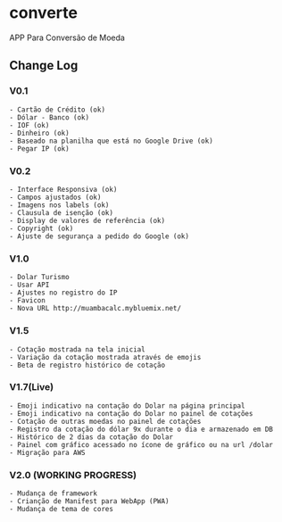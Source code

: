 # converte
APP Para Conversão de Moeda
## Change Log

### V0.1
    - Cartão de Crédito (ok)
    - Dólar - Banco (ok)
    - IOF (ok)
    - Dinheiro (ok)
    - Baseado na planilha que está no Google Drive (ok)
    - Pegar IP (ok)

### V0.2
    - Interface Responsiva (ok)
    - Campos ajustados (ok)
    - Imagens nos labels (ok)
    - Clausula de isenção (ok)
    - Display de valores de referência (ok)
    - Copyright (ok)
    - Ajuste de segurança a pedido do Google (ok)

### V1.0
    - Dolar Turismo
    - Usar API
    - Ajustes no registro do IP
    - Favicon
    - Nova URL http://muambacalc.mybluemix.net/
### V1.5
    - Cotação mostrada na tela inicial
    - Variação da cotação mostrada através de emojis
    - Beta de registro histórico de cotação
### V1.7(Live)
    - Emoji indicativo na contação do Dolar na página principal
    - Emoji indicativo na contação do Dolar no painel de cotações
    - Cotação de outras moedas no painel de cotações
    - Registro da cotação do dólar 9x durante o dia e armazenado em DB
    - Histórico de 2 dias da cotação do Dolar
    - Painel com gráfico acessado no ícone de gráfico ou na url /dolar
    - Migração para AWS
### V2.0 (WORKING PROGRESS)
    - Mudança de framework
    - Crianção de Manifest para WebApp (PWA)
    - Mudança de tema de cores
